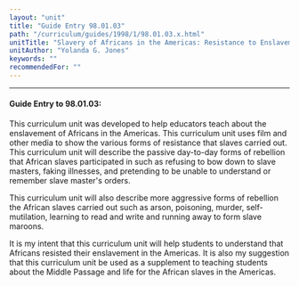 ```yaml
---
layout: "unit"
title: "Guide Entry 98.01.03"
path: "/curriculum/guides/1998/1/98.01.03.x.html"
unitTitle: "Slavery of Africans in the Americas: Resistance to Enslavement"
unitAuthor: "Yolanda G. Jones"
keywords: ""
recommendedFor: ""
---
```

<body>
<hr/>
<h4>
Guide Entry to 98.01.03:
</h4>
This curriculum unit was developed to help educators teach about the enslavement of Africans in the Americas.  This curriculum unit uses film and other media to show the various forms of resistance that slaves carried out.  This curriculum unit will describe the passive day-to-day forms of rebellion that African slaves participated in such as refusing to bow down to slave masters, faking illnesses, and pretending to be unable to understand or remember slave master's orders.
<p>
This curriculum unit will also describe more aggressive forms of rebellion the African slaves carried out such as arson, poisoning, murder, self-mutilation, learning to read and write and running away to form slave maroons.
</p>
<p>
It is my intent that this curriculum unit will help students to understand that Africans resisted their enslavement in the Americas.  It is also my suggestion that this curriculum unit be used as a supplement to teaching students about the Middle Passage and life for the African slaves in the Americas.
</p>
</body>